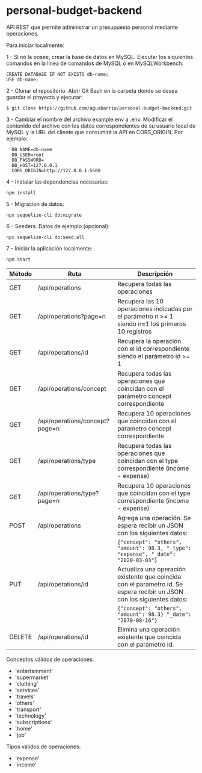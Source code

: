 # personal-budget-backend

API REST que permite administrar un presupuesto personal mediante operaciones.

Para iniciar localmente:

1 - Si no la posee, crear la base de datos en MySQL.
Ejecutar los siquientes comandos en la linea de comandos de MySQL o en MySQLWorkbench:

    CREATE DATABASE IF NOT EXISTS db-name;
    USE db-name;

2 - Clonar el repositorio.
Abrir Git Bash en la carpeta donde se desea guardar el proyecto y ejecutar:

    $ git clone https://github.com/agusbarrio/personal-budget-backend.git

3 - Cambiar el nombre del archivo example.env a .env. Modificar el contenido del archivo con los datos correspondientes de su usuario local de MySQL y la URL del cliente que consumirá la API en CORS_ORIGIN.
Por ejemplo:

      DB_NAME=db-name
      DB_USER=root
      DB_PASSWORD=
      DB_HOST=127.0.0.1
      CORS_ORIGIN=http://127.0.0.1:5500

4 - Instalar las dependencias necesarias:

    npm install

5 - Migracion de datos:

    npx sequelize-cli db:migrate

6 - Seeders. Datos de ejemplo (opcional):

    npx sequelize-cli db:seed:all

7 - Iniciar la aplicación localmente:

    npm start

| Método | Ruta                           | Descripción                                                                                                             |
| ------ | ------------------------------ | ----------------------------------------------------------------------------------------------------------------------- |
| GET    | /api/operations                | Recupera todas las operaciones                                                                                          |
| GET    | /api/operations?page=n         | Recupera las 10 operaciones indicadas por el parámetro n >= 1 siendo n=1 los primeros 10 registros                      |
| GET    | /api/operations/id             | Recupera la operación con el id correspondiente siendo el parámetro id >= 1                                             |
| GET    | /api/operations/concept        | Recupera todas las operaciones que coincidan con el parámetro concept correspondiente                                   |
| GET    | /api/operations/concept?page=n | Recupera 10 operaciones que coincidan con el parametro concept correspondiente                                          |
| GET    | /api/operations/type           | Recupera todas las operaciones que coincidan con el type correspondiente (income - expense)                             |
| GET    | /api/operations/type?page=n    | Recupera 10 operaciones que coincidan con el type correspondiente (income - expense)                                    |
| POST   | /api/operations                | Agrega una operación. Se espera recibir un JSON con los siguientes datos:                                               |
|        |                                | `{"concept": "others", "amount": 98.3, "_type": "expense", "_date": "2020-03-03"}`                                      |
| PUT    | /api/operations/id             | Actualiza una operación existente que coincida con el parametro id. Se espera recibir un JSON con los siguientes datos: |
|        |                                | `{"concept": "others", "amount": 98.3} "_date": "2070-08-16"}`                                                          |
| DELETE | /api/operations/id             | Elimina una operación existente que coincida con el parametro id.                                                       |

Conceptos válidos de operaciones:

- 'entertainment'
- 'supermarket'
- 'clothing'
- 'services'
- 'travels'
- 'others'
- 'transport'
- 'technology'
- 'subscriptions'
- 'home'
- 'job'

Tipos válidos de operaciones:

- 'expense'
- 'income'
